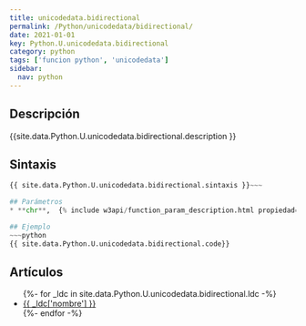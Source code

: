 ```yaml
---
title: unicodedata.bidirectional
permalink: /Python/unicodedata/bidirectional/
date: 2021-01-01
key: Python.U.unicodedata.bidirectional
category: python
tags: ['funcion python', 'unicodedata']
sidebar: 
  nav: python
---
```


## Descripción
{{site.data.Python.U.unicodedata.bidirectional.description }}

## Sintaxis
~~~python
{{ site.data.Python.U.unicodedata.bidirectional.sintaxis }}~~~

## Parámetros
* **chr**,  {% include w3api/function_param_description.html propiedad=site.data.Python.U.unicodedata.bidirectional valor="chr" %}

## Ejemplo
~~~python
{{ site.data.Python.U.unicodedata.bidirectional.code}}
~~~

## Artículos
<ul>
{%- for _ldc in site.data.Python.U.unicodedata.bidirectional.ldc -%}
   <li>
       <a href="{{_ldc['url'] }}">{{ _ldc['nombre'] }}</a>
   </li>
{%- endfor -%}
</ul>
